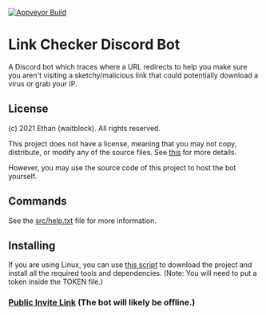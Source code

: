 [![Appveyor Build](https://ci.appveyor.com/api/projects/status/4bmtx8d5x0e99bvf?svg=true)](https://ci.appveyor.com/project/waitblock/linkcheckerbot)

# Link Checker Discord Bot

A Discord bot which traces where a URL redirects to help you make sure you aren't visiting a sketchy/malicious link that could potentially download a virus or grab your IP.

## License

(c) 2021 Ethan (waitblock). All rights reserved.

This project does not have a license, meaning that you may not copy, distribute, or modify any of the source files. See [this](https://choosealicense.com/no-permission/) for more details.

However, you may use the source code of this project to host the bot yourself.

## Commands

See the [src/help.txt](https://github.com/waitblock/LinkCheckerBot/blob/main/src/help.txt) file for more information.

## Installing

If you are using Linux, you can use [this script](https://raw.githubusercontent.com/waitblock/LinkCheckerBot/main/scripts/install.sh) to download the project and install all the required tools and dependencies.
(Note: You will need to put a token inside the TOKEN file.)

### [Public Invite Link](https://discord.com/oauth2/authorize?client_id=874390266193260594&permissions=34360085568&scope=bot) (The bot will likely be offline.)
